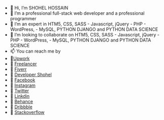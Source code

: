 - 👋 Hi, I’m SHOHEL HOSSAIN
- 👀 I’m a professional full-stack web developer and a professional programmer
- 🌱 I’m an expert in HTM5, CSS, SASS - Javascript, jQuery - PHP - WordPress, - MySQL, PYTHON DJANGO and PYTHON DATA SCIENCE
- 💞️ I’m looking to collaborate on HTM5, CSS, SASS - Javascript, jQuery - PHP - WordPress, - MySQL, PYTHON DJANGO and PYTHON DATA SCIENCE 
- 📫 You can reach me by 
- 🚀<a href="https://www.upwork.com/freelancers/~01661c187b66478ab5?viewMode=1" target="_blank">Upwork</a>
- 🚀 <a href="https://www.freelancer.com/u/shohelhossainme" target="_blank">Freelancer</a>
- 🚀 <a href="https://www.fiverr.com/wordpressshohel" target="_blank">Fiverr</a>
- 🚀 <a href="https://developershohel.com/" target="_blank">Developer Shohel</a>
- 🚀 <a href="https://www.facebook.com/developershohel" target="_blank">Facebook</a>
- 🚀 <a href="https://www.instagram.com/developer_shohel/" target="_blank">Instagram</a>
- 🚀 <a href="https://twitter.com/developershohel" target="_blank">Twitter</a>
- 🚀 <a href="https://www.linkedin.com/in/developershohel/" target="_blank">Linkdin</a>
- 🚀 <a href="https://www.behance.net/developershohel" target="_blank">Behance</a>
- 🚀 <a href="https://dribbble.com/developershohel" target="_blank">Dribbble</a>
- 🚀 <a href="https://stackoverflow.com/users/16760902/developershohel" target="_blank">Stackoverflow</a>

<!---
shohelhossain-me/shohelhossain-me is a ✨ special ✨ repository because its `README.md` (this file) appears on your GitHub profile.
You can click the Preview link to take a look at your changes.
--->
